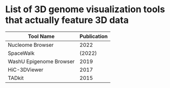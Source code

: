# List of 3D genome visualization tools that actually feature 3D data

|Tool Name|Publication|
|---------|-----------|
|Nucleome Browser|2022|
|SpaceWalk|(2022)|
|WashU Epigenome Browser|2019|
|HiC-3DViewer|2017|
|TADkit|2015|
